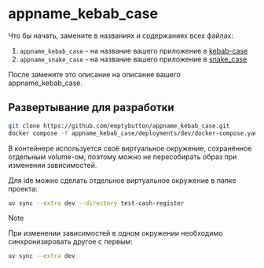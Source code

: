 # appname_kebab_case
Что бы начать, замените в названиях и содержаниях всех файлах:
1. `appname_kebab_case` - на название вашего приложение в [kebab-case](https://developer.mozilla.org/en-US/docs/Glossary/Kebab_case)
2. `appname_snake_case` - на название вашего приложение в [snake_case](https://developer.mozilla.org/en-US/docs/Glossary/Snake_case)

После замените это описание на описание вашего appname_kebab_case.

## Развертывание для разработки
```bash
git clone https://github.com/emptybutton/appname_kebab_case.git
docker compose -f appname_kebab_case/deployments/dev/docker-compose.yaml up
```

В контейнере используется своё виртуальное окружение, сохранённое отдельным volume-ом, поэтому можно не пересобирать образ при изменении зависимостей.

Для ide можно сделать отдельное виртуальное окружение в папке проекта:
```bash
uv sync --extra dev --directory test-cash-register
```

> [!NOTE]
> При изменении зависимостей в одном окружении необходимо синхронизировать другое с первым:
> ```bash
> uv sync --extra dev
> ```
